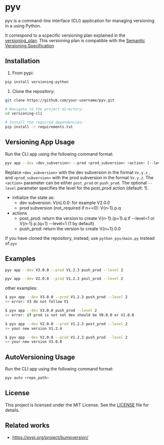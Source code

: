 # pyv

pyv is a command-line interface (CLI) application for managing versioning in a using Python.

It correspond to a scpecific versioning plan explained in the [versioning_plan](./docs/api-versioning-strat.md). This versioning plan is compatible with the [Semantic Versioning Specification](https://semver.org/)

## Installation

1. From pypi:

  ```bash
  pip install versioning-python
  ```

1. Clone the repository:

  ```bash
  git clone https://github.com/your-username/pyv.git
  
  # Navigate to the project directory:
  cd versioning-cli
  
  # Install the required dependencies:
  pip install -r requirements.txt
  ```

## Versioning App Usage

Run the CLI app using the following command format:

```bash
pyv app --dev <dev_subversion> --prod <prod_subversion> <action> [--level <level>]
```

Replace `<dev_subversion>` with the dev subversion in the format `Vx.y.z` , and `<prod_subversion>` with the prod subversion in the format `Vx.y.z`. The `<action>` parameter can be either `post_prod` or `push_prod`. The optional `--level` parameter specifies the level for the post_prod action (default: 1).

- initialize the state as:
  - dev subversion: V{n}.0.0: for example V2.0.0
  - prod subversion (not_required if n==0): V{n-1}.p.q
- actions
  - post_prod: return the version to create V{n-1}.(p+1).q if --level=1 or V{n-1}.p.(q+1) --level=1 (1 by default)
  - push_prod: return the version to create V{n+1}.0.0

If you have cloned the repository, instead, use `python pyv/main.py` instead of `pyv`

## Examples

```bash
pyv app --dev V3.0.0 --prod V1.2.3 push_prod --level 2
```

```bash
pyv app --dev V2.0.0 --prod V1.2.3 post_prod --level 2
```

other examples:

```bash
$ pyv app --dev V3.0.0 --prod V1.2.3 push_prod --level 2
>> error: V3 do not follow V1

$ pyv app --dev V3.0.0 push_prod --level 2
>> error: if prod is not set dev should be V0.0.0 or V1.0.0

$ pyv app --dev V2.0.0 --prod V1.2.3 post_prod --level 2
>> your new version V1.2.4

$ pyv app --dev V2.0.0 --prod V1.2.3 push_prod --level 2
>> your new version V3.0.0
```

## AutoVersioning Usage

Run the CLI app using the following command format:

```bash
pyv auto <repo_path>
```

## License

This project is licensed under the MIT License. See the [LICENSE](LICENSE) file for details.

## Related works
- https://pypi.org/project/bumpversion/

